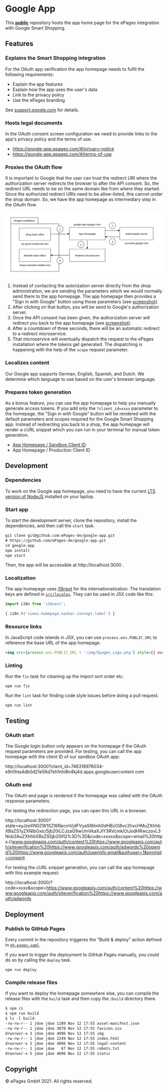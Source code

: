 # Google App

This <ins>**public**</ins> repository hosts the app home page for the ePages integration with Google Smart Shopping.

## Features

### Explains the Smart Shopping integration

For the OAuth app verification the app homepage needs to fulfil the following requirements:

- Explain the app features
- Explain how the app uses the user's data
- Link to the privacy policy
- Use the ePages branding

See [support.google.com](https://support.google.com/cloud/answer/9110914#verification-requirements&zippy=%2Cwhat-are-the-requirements-for-verification) for details.

### Hosts legal documents

In the OAuth consent screen configuration we need to provide links to the app's privacy policy and the terms of use.

- https://google-app.epages.com/#/privacy-notice
- https://google-app.epages.com/#/terms-of-use

### Proxies the OAuth flow

It is important to Google that the user can trust the redirect URI where the authorization server redirects the browser to after the API consent. So, the redirect URL needs to be on the same domain like from where they started. Since the authorized redirect URIs need to be allow-listed, this cannot under the shop domain. So, we have the app homepage as intermediary step in the OAuth flow.

![OAuth flow](./docs/oauth-flow.png)

1. Instead of contacting the autorization server directly from the shop administration, we are sending the parameters which we would normally send there to the app homepage. The app homepage then provides a "Sign in with Google" button using those parameters (see [screenshot](./docs/oauth-start.png)).
2. After clicking on that button, you will be send to Google's authorization server.
3. Once the API consent has been given, the authorization server will redirect you back to the app homepage (see [screenshot](./docs/oauth-end.png)).
4. After a countdown of three seconds, there will be an automatic redirect to a redirect microservice.
5. That microservice will eventually dispatch the request to the ePages installation where the tokens get generated. The dispatching is happening with the help of the `scope` request parameter.

### Localizes content

Our Google app supports German, English, Spanish, and Dutch.
We determine which language to use based on the user's browser language.

### Prepares token generation

As a bonus feature, you can use the app homepage to help you manually generate access tokens. If you add only the `?client_id=xxxx` parameter to the homepage, the "Sign in with Google" button will be rendered with the default parameters and scopes required for the Google Smart Shopping app. Instead of redirecting you back to a shop, the app homepage will render a cURL snippet which you can run in your terminal for manual token generation.

- [App Homepage / Sandbox Client ID](https://google-app.epages.com?client_id=746318976034-e9r0hta4db0d21e56d7eh1nhi8n4kj4d.apps.googleusercontent.com)
- App Homepage / Production Client ID

## Development

### Dependencies

To work on the Google app homepage, you need to have the current [LTS version of NodeJS](https://nodejs.org/en/download/) installed on your laptop.

### Start app

To start the development server, clone the repository, install the dependencies, and then call the `start` task.

```shell
git clone git@github.com:ePages-de/google-app.git
# https://github.com/ePages-de/google-app.git
cd google-app
npm install
npm start
```

Then, the app will be accessible at http://localhost:3000 .

### Localization

The app homepage uses [i18next](https://www.i18next.com/) for the internationalization. The translation keys are defined in [`src/locales`](./src/locales). They can be used in JSX code like this:

```jsx
import i18n from 'i18next';
```

```jsx
{ i18n.t('views.homepage.navbar.concept.label') }
```

### Resource links

In JavaScript code islands in JSX, you can use `process.env.PUBLIC_URL` to reference the base URL of the app homepage.

```jsx
<img src={process.env.PUBLIC_URL + '/img/Epages_Logo.png'} style={{ maxWidth: '200px' }} />
```

### Linting

Run the `fix` task for cleaning up the import sort order etc.

```
npm run fix
```

Run the `lint` task for finding code style issues before doing a pull request.

```
npm run lint
```

## Testing

### OAuth start

The Google login button only appears on the homepage if the OAuth request parameters are provided. For testing, you can call the app homepage with the client ID of our sandbox OAuth app:

http://localhost:3000?client_id=746318976034-e9r0hta4db0d21e56d7eh1nhi8n4kj4d.apps.googleusercontent.com

### OAuth end

The OAuth end page is rendered if the homepage was called with the OAuth response parameters.

For testing the redirection page, you can open this URL in a browser:

http://localhost:3000?state=eyJzeXN0ZW1SZWRpcmVjdFVyaSI6Imh0dHBzOi8vc2hvcHMuZXhhbXBsZS1yZXNlbGxlci5jb20iLCJzaG9wUmVkaXJlY3RVcmkiOiJodHRwczovL3Nob3AuZXhhbXBsZS5jb20ifQ%3D%3D&code=xxxxx&scope=email%20https://www.googleapis.com/auth/content%20https://www.googleapis.com/auth/siteverification%20https://www.googleapis.com/auth/adwords%20openid%20https://www.googleapis.com/auth/userinfo.email&authuser=1&prompt=consent

For testing the cURL snippet generation, you can call the app homepage with this example request:

http://localhost:3000/?code=xxxx&scope=https://www.googleapis.com/auth/content%20https://www.googleapis.com/auth/siteverification%20https://www.googleapis.com/auth/adwords

## Deployment

### Publish to GitHub Pages

Every commit in the repository triggeres the "Build & deploy" action defined in [`gh-pages.yaml`](.github/workflows/gh-pages.yaml).

If you want to trigger the deployment to GitHub Pages manually, you could do so by calling the `deploy` task.

```
npm run deploy
```

### Compile release files

If you want to deploy the homepage somewhere else, you can compile the release files with the `build` task and then copy the `/build` directory there.

```
$ npm ci
$ npm run build
$ ls -l build
-rw-rw-r-- 1 jdoe jdoe 1109 Nov 12 17:55 asset-manifest.json
-rw-rw-r-- 1 jdoe jdoe 3870 Nov 12 17:55 favicon.ico
drwxrwxr-x 3 jdoe jdoe 4096 Nov 12 17:55 img
-rw-rw-r-- 1 jdoe jdoe 2249 Nov 12 17:55 index.html
drwxrwxr-x 2 jdoe jdoe 4096 Nov 12 17:55 legal-content
-rw-rw-r-- 1 jdoe jdoe   67 Nov 12 17:55 robots.txt
drwxrwxr-x 5 jdoe jdoe 4096 Nov 12 17:55 static
```

## Copyright

© ePages GmbH 2021. All rights reserved.
